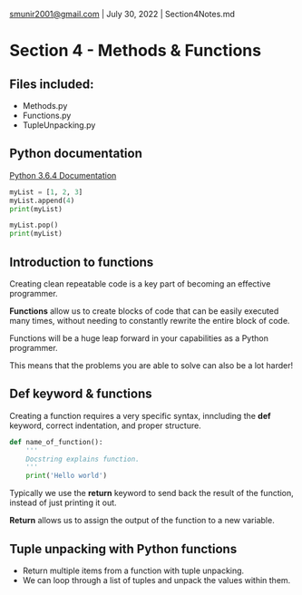 smunir2001@gmail.com | July 30, 2022 | Section4Notes.md
# Section 4 - Methods & Functions
## Files included:
* Methods.py
* Functions.py
* TupleUnpacking.py
## Python documentation
[Python 3.6.4 Documentation](https://docs.python.org/3/)
```Python
myList = [1, 2, 3]
myList.append(4)
print(myList)

myList.pop()
print(myList)
```
## Introduction to functions
Creating clean repeatable code is a key part of becoming an effective programmer.

__Functions__ allow us to create blocks of code that can be easily executed many times, without needing to constantly rewrite the entire block of code.

Functions will be a huge leap forward in your capabilities as a Python programmer.

This means that the problems you are able to solve can also be a lot harder!
## __Def__ keyword & functions
Creating a function requires a very specific syntax, inncluding the __def__ keyword, correct indentation, and proper structure.
```Python
def name_of_function():
    '''
    Docstring explains function.
    '''
    print('Hello world')
```
Typically we use the __return__ keyword to send back the result of the function, instead of just printing it out.

__Return__ allows us to assign the output of the function to a new variable.
## Tuple unpacking with Python functions
* Return multiple items from a function with tuple unpacking.
* We can loop through a list of tuples and unpack the values within them.